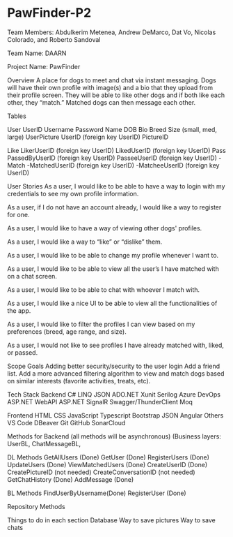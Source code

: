 # PawFinder-P2

Team Members:
Abdulkerim Metenea, Andrew DeMarco, Dat Vo, Nicolas Colorado, and Roberto Sandoval

Team Name: 
DAARN

Project Name: 
PawFinder

Overview
	A place for dogs to meet and chat via instant messaging. Dogs will have their own profile with image(s) and a bio that they upload from their profile screen. They will be able to like other dogs and if both like each other, they “match.” Matched dogs can then message each other. 

Tables

User
UserID
Username
Password
Name
DOB
Bio
Breed
Size (small, med, large)
UserPicture
UserID (foreign key UserID)
PictureID
	
Like
LikerUserID (foreign key UserID)
LikedUserID (foreign key UserID)
Pass
PassedByUserID (foreign key UserID)
PasseeUserID (foreign key UserID)
    - 	Match
    -MatchedUserID (foreign key UserID)
  	    -MatcheeUserID (foreign key UserID)


User Stories
As a user, I would like to be able to have a way to login with my credentials to see my own profile information.

As a user, if I do not have an account already, I would like a way to register for one.

As a user, I would like to have a way of viewing other dogs' profiles.

As a user, I would like a way to “like” or “dislike” them.

As a user, I would like to be able to change my profile whenever I want to. 

As a user, I would like to be able to view all the user’s I have matched with on a chat screen.

As a user, I would like to be able to chat with whoever I match with.

As a user, I would like a nice UI to be able to view all the functionalities of the app.

As a user, I would like to filter the profiles I can view based on my preferences (breed, age range, and size).

As a user, I would not like to see profiles I have already matched with, liked, or passed. 


Scope Goals
Adding better security/security to the user login
Add a friend list.
Add a more advanced filtering algorithm to view and match dogs based on similar interests (favorite activities, treats, etc).


Tech Stack
Backend
C#
LINQ
JSON
ADO.NET
Xunit
Serilog
Azure DevOps
ASP.NET WebAPI
ASP.NET SignalR
Swagger/ThunderClient
Moq


Frontend
HTML
CSS
JavaScript
Typescript
Bootstrap
JSON
Angular
Others
VS Code
DBeaver
Git
GitHub
SonarCloud


Methods for Backend
(all methods will be asynchronous)
(Business layers: UserBL, ChatMessageBL, 

DL Methods
GetAllUsers (Done)
GetUser (Done)
RegisterUsers (Done)
UpdateUsers (Done)
ViewMatchedUsers (Done)
CreateUserID (Done)
CreatePictureID (not needed)
CreateConversationID (not needed)
GetChatHistory (Done)
AddMessage (Done)

BL Methods
FindUserByUsername(Done)
RegisterUser (Done)

Repository Methods

Things to do in each section
Database
Way to save pictures
Way to save chats

